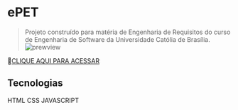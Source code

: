 # ePET
> Projeto construído para matéria de Engenharia de Requisitos do curso de Engenharia de Software da Universidade Católia de Brasília.
![prewview](https://cdn.discordapp.com/attachments/1010584159145705632/1020514059336024154/vieirinhagui.github.io_template_navegavel_.png)





🔗[CLIQUE AQUI PARA ACESSAR](https://vieirinhagui.github.io/template_navegavel/)

## Tecnologias
HTML
CSS
JAVASCRIPT

